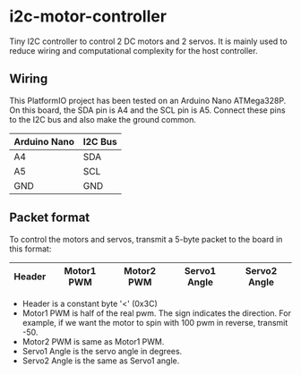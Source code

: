 # i2c-motor-controller
Tiny I2C controller to control 2 DC motors and 2 servos. It is mainly used to reduce wiring and computational complexity for the host controller.

## Wiring
This PlatformIO project has been tested on an Arduino Nano ATMega328P. On this board, the SDA pin is A4 and the SCL pin is A5. Connect these pins to the I2C bus and also make the ground common.

| Arduino Nano | I2C Bus |
| --- | --- |
| A4 | SDA |
| A5 | SCL |
| GND | GND |

## Packet format
To control the motors and servos, transmit a 5-byte packet to the board in this format:

| Header | Motor1 PWM | Motor2 PWM | Servo1 Angle | Servo2 Angle |
| --- | --- | --- | --- | --- |

- Header is a constant byte '<' (0x3C)
- Motor1 PWM is half of the real pwm. The sign indicates the direction. For example, if we want the motor to spin with 100 pwm in reverse, transmit -50.
- Motor2 PWM is same as Motor1 PWM.
- Servo1 Angle is the servo angle in degrees.
- Servo2 Angle is the same as Servo1 angle.
